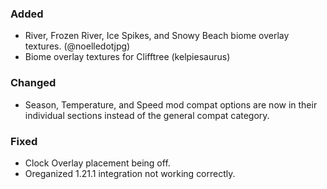 ### Added
- River, Frozen River, Ice Spikes, and Snowy Beach biome overlay textures. (@noelledotjpg)
- Biome overlay textures for Clifftree (kelpiesaurus)

### Changed
- Season, Temperature, and Speed mod compat options are now in their individual sections instead of the general compat category.

### Fixed
- Clock Overlay placement being off.
- Oreganized 1.21.1 integration not working correctly.